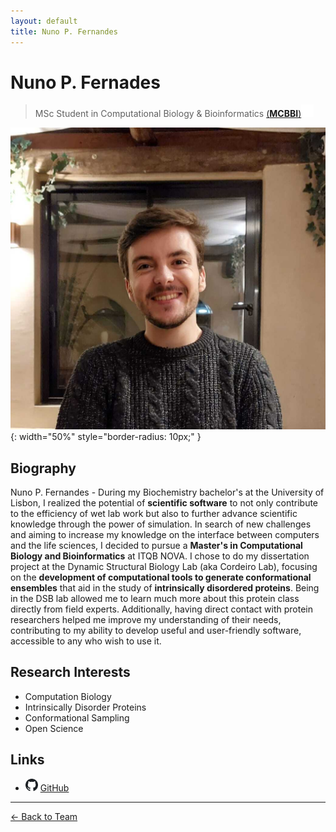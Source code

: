 ```yaml
---
layout: default
title: Nuno P. Fernandes
---
```


# Nuno P. Fernades

> MSc Student in Computational Biology & Bioinformatics [(**MCBBI**)<img src="/assets/images/mcbbi.png" alt="mcbbi" width="20" height="20">](http://masters.unl.pt/computationalbiology/)

![Nuno P. Fernandes](/assets/images/team/nuno.jpg){: width="50%" style="border-radius: 10px;" }

## Biography
Nuno P. Fernandes - During my Biochemistry bachelor's at the University of Lisbon, I realized the potential of **scientific software** to not only contribute to the efficiency of wet lab work but also to further advance scientific knowledge through the power of simulation. In search of new challenges and aiming to increase my knowledge on the interface between computers and the life sciences, I decided to pursue a **Master's in Computational Biology and Bioinformatics** at ITQB NOVA. I chose to do my dissertation project at the Dynamic Structural Biology Lab (aka Cordeiro Lab), focusing on the **development of computational tools to generate conformational ensembles** that aid in the study of **intrinsically disordered proteins**. Being in the DSB lab allowed me to learn much more about this protein class directly from field experts. Additionally, having direct contact with protein researchers helped me improve my understanding of their needs, contributing to my ability to develop useful and user-friendly software, accessible to any who wish to use it.


## Research Interests

- Computation Biology
- Intrinsically Disorder Proteins
- Conformational Sampling
- Open Science

## Links
- <img src="/assets/images/icons/github_icon.png" alt="linkedin" width="20" height="20"> [GitHub](https://github.com/npfernandes)

---

[← Back to Team](/pages/team.html)
